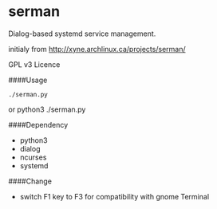 serman
======

Dialog-based systemd service management.

initialy from http://xyne.archlinux.ca/projects/serman/

GPL v3 Licence

####Usage

    ./serman.py
or
      python3 ./serman.py

####Dependency

* python3
* dialog
* ncurses
* systemd

####Change

* switch F1 key to F3 for compatibility with gnome Terminal

